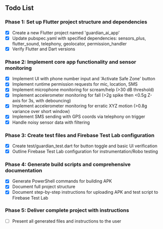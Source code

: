 ## Todo List

### Phase 1: Set up Flutter project structure and dependencies
- [x] Create a new Flutter project named 'guardian_ai_app'
- [x] Update pubspec.yaml with specified dependencies: sensors_plus, flutter_sound, telephony, geolocator, permission_handler
- [x] Verify Flutter and Dart versions

### Phase 2: Implement core app functionality and sensor monitoring
- [x] Implement UI with phone number input and 'Activate Safe Zone' button
- [x] Implement runtime permission requests for mic, location, SMS
- [x] Implement microphone monitoring for scream/help (>30 dB threshold)
- [x] Implement accelerometer monitoring for fall (>2g spike then <0.5g Z-axis for 3s, with debouncing)
- [x] Implement accelerometer monitoring for erratic XYZ motion (>0.8g variance over short window)
- [x] Implement SMS sending with GPS coords via telephony on trigger
- [x] Handle noisy sensor data with filtering

### Phase 3: Create test files and Firebase Test Lab configuration
- [x] Create test/guardian_test.dart for button toggle and basic UI verification
- [x] Outline Firebase Test Lab configuration for instrumentation/Robo testing

### Phase 4: Generate build scripts and comprehensive documentation
- [x] Generate PowerShell commands for building APK
- [x] Document full project structure
- [x] Document step-by-step instructions for uploading APK and test script to Firebase Test Lab

### Phase 5: Deliver complete project with instructions
- [ ] Present all generated files and instructions to the user

